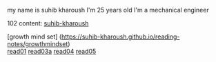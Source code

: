 my name is suhib kharoush
I'm 25 years old
I'm a mechanical engineer

102 content:
[suhib-kharoush](https://github.com/suhib-kharoush/reading-notes.git/readme)

[growth mind set] (https://suhib-kharoush.github.io/reading-notes/growthmindset)    
[read01](https://suhib-kharoush.github.io/reading-notes/)
[read03a](https://github.com/suhib-kharoush/reading-notes/blob/main/read03a.md)
[read04](https://github.com/suhib-kharoush/reading-notes/blob/main/read04.md)
[read05](https://github.com/suhib-kharoush/reading-notes/blob/main/read05.md)